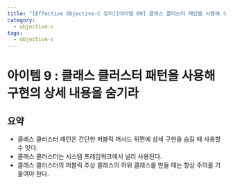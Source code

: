 ```yaml
---
title: "[Effective Objective-C 정리][아이템 09] 클래스 클러스터 패턴을 사용해 구현의 상세 내용을 숨기라"
category:
  - objective-c
tags: 
  - objective-c
---
```


# 아이템 9 : 클래스 클러스터 패턴을 사용해 구현의 상세 내용을 숨기라

## 요약

- 클래스 클러스터 패턴은 간단한 퍼블릭 퍼사드 뒤편에 상세 구현을 숨길 때 사용할 수 잇다.
- 클래스 클러스터는 시스템 프레임워크에서 널리 사용된다.
- 클래스 클러스터의 퍼블릭 추상 클래스의 하위 클래스를 만들 때는 항상 주의를 기울여야 한다.